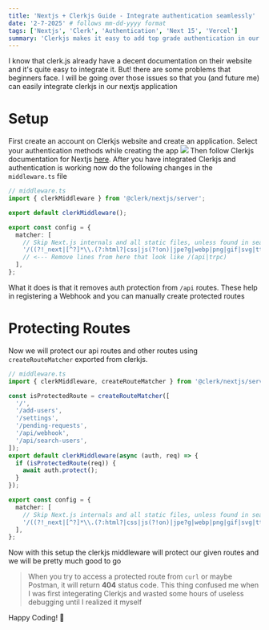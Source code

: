```yaml
---
title: 'Nextjs + Clerkjs Guide - Integrate authentication seamlessly'
date: '2-7-2025' # follows mm-dd-yyyy format
tags: ['Nextjs', 'Clerk', 'Authentication', 'Next 15', 'Vercel']
summary: 'Clerkjs makes it easy to add top grade authentication in our applications with ease. With just few steps, we can have access to Social authentication, Traditional email/pass auth, 2FA authentication and much more! But, there are also some issues that beginners face in setting up clerkjs. So we will be going over those issues so that everyone can benefit from amazing authentication service of clerkjs'
---
```


I know that clerk.js already have a decent documentation on their website and it's quite easy to integrate it. But! there are some problems that beginners face. I will be going over those issues so that you (and future me) can easily integrate clerkjs in our nextjs application

# Setup

First create an account on Clerkjs website and create an application. Select your authentication methods while creating the app
![](/blogs-screenshots/clerk_create_application.png)
Then follow Clerkjs documentation for Nextjs [here](https://clerk.com/docs/quickstarts/nextjs). After you have integrated Clerkjs and authentication is working now do the following changes in the `middleware.ts` file

```typescript
// middleware.ts
import { clerkMiddleware } from '@clerk/nextjs/server';

export default clerkMiddleware();

export const config = {
  matcher: [
    // Skip Next.js internals and all static files, unless found in search params
    '/((?!_next|[^?]*\\.(?:html?|css|js(?!on)|jpe?g|webp|png|gif|svg|ttf|woff2?|ico|csv|docx?|xlsx?|zip|webmanifest)).*)',
    // <--- Remove lines from here that look like /(api|trpc)
  ],
};
```

What it does is that it removes auth protection from `/api` routes. These help in registering a Webhook and you can manually create protected routes

# Protecting Routes

Now we will protect our api routes and other routes using `createRouteMatcher` exported from clerkjs.

```typescript
// middleware.ts
import { clerkMiddleware, createRouteMatcher } from '@clerk/nextjs/server';

const isProtectedRoute = createRouteMatcher([
  '/',
  '/add-users',
  '/settings',
  '/pending-requests',
  '/api/webhook',
  '/api/search-users',
]);
export default clerkMiddleware(async (auth, req) => {
  if (isProtectedRoute(req)) {
    await auth.protect();
  }
});

export const config = {
  matcher: [
    // Skip Next.js internals and all static files, unless found in search params
    '/((?!_next|[^?]*\\.(?:html?|css|js(?!on)|jpe?g|webp|png|gif|svg|ttf|woff2?|ico|csv|docx?|xlsx?|zip|webmanifest)).*)',
  ],
};
```

Now with this setup the clerkjs middleware will protect our given routes and we will be pretty much good to go

> When you try to access a protected route from `curl` or maybe Postman, it will return **404** status code.
> This thing confused me when I was first integerating Clerkjs and wasted some hours of useless debugging until I realized it myself

Happy Coding! 🚀
